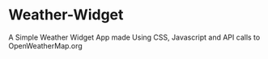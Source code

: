 # Weather-Widget
A Simple Weather Widget App made Using CSS, Javascript and API calls to OpenWeatherMap.org
